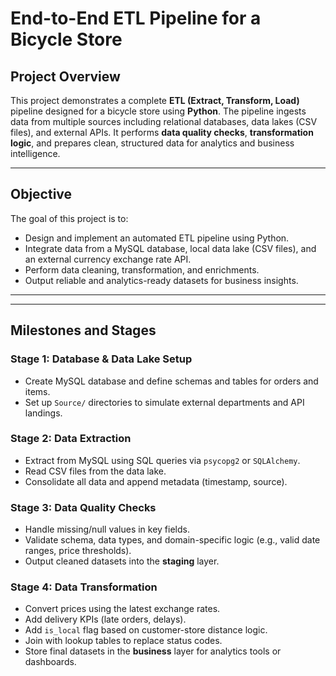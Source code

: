 # End-to-End ETL Pipeline for a Bicycle Store

## Project Overview

This project demonstrates a complete **ETL (Extract, Transform, Load)** pipeline designed for a bicycle store using **Python**. The pipeline ingests data from multiple sources including relational databases, data lakes (CSV files), and external APIs. It performs **data quality checks**, **transformation logic**, and prepares clean, structured data for analytics and business intelligence.

---

## Objective

The goal of this project is to:
- Design and implement an automated ETL pipeline using Python.
- Integrate data from a MySQL database, local data lake (CSV files), and an external currency exchange rate API.
- Perform data cleaning, transformation, and enrichments.
- Output reliable and analytics-ready datasets for business insights.

---

---

## Milestones and Stages

### Stage 1: Database & Data Lake Setup
- Create MySQL database and define schemas and tables for orders and items.
- Set up `Source/` directories to simulate external departments and API landings.

### Stage 2: Data Extraction
- Extract from MySQL using SQL queries via `psycopg2` or `SQLAlchemy`.
- Read CSV files from the data lake.
- Consolidate all data and append metadata (timestamp, source).

### Stage 3: Data Quality Checks
- Handle missing/null values in key fields.
- Validate schema, data types, and domain-specific logic (e.g., valid date ranges, price thresholds).
- Output cleaned datasets into the **staging** layer.

### Stage 4: Data Transformation
- Convert prices using the latest exchange rates.
- Add delivery KPIs (late orders, delays).
- Add `is_local` flag based on customer-store distance logic.
- Join with lookup tables to replace status codes.
- Store final datasets in the **business** layer for analytics tools or dashboards.





